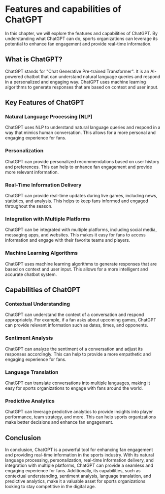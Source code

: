Features and capabilities of ChatGPT
======================================================================

In this chapter, we will explore the features and capabilities of ChatGPT. By understanding what ChatGPT can do, sports organizations can leverage its potential to enhance fan engagement and provide real-time information.

What is ChatGPT?
----------------

ChatGPT stands for "Chat Generative Pre-trained Transformer". It is an AI-powered chatbot that can understand natural language queries and respond in a personalized and engaging way. ChatGPT uses machine learning algorithms to generate responses that are based on context and user input.

Key Features of ChatGPT
-----------------------

### Natural Language Processing (NLP)

ChatGPT uses NLP to understand natural language queries and respond in a way that mimics human conversation. This allows for a more personal and engaging experience for fans.

### Personalization

ChatGPT can provide personalized recommendations based on user history and preferences. This can help to enhance fan engagement and provide more relevant information.

### Real-Time Information Delivery

ChatGPT can provide real-time updates during live games, including news, statistics, and analysis. This helps to keep fans informed and engaged throughout the season.

### Integration with Multiple Platforms

ChatGPT can be integrated with multiple platforms, including social media, messaging apps, and websites. This makes it easy for fans to access information and engage with their favorite teams and players.

### Machine Learning Algorithms

ChatGPT uses machine learning algorithms to generate responses that are based on context and user input. This allows for a more intelligent and accurate chatbot system.

Capabilities of ChatGPT
-----------------------

### Contextual Understanding

ChatGPT can understand the context of a conversation and respond appropriately. For example, if a fan asks about upcoming games, ChatGPT can provide relevant information such as dates, times, and opponents.

### Sentiment Analysis

ChatGPT can analyze the sentiment of a conversation and adjust its responses accordingly. This can help to provide a more empathetic and engaging experience for fans.

### Language Translation

ChatGPT can translate conversations into multiple languages, making it easy for sports organizations to engage with fans around the world.

### Predictive Analytics

ChatGPT can leverage predictive analytics to provide insights into player performance, team strategy, and more. This can help sports organizations make better decisions and enhance fan engagement.

Conclusion
----------

In conclusion, ChatGPT is a powerful tool for enhancing fan engagement and providing real-time information in the sports industry. With its natural language processing, personalization, real-time information delivery, and integration with multiple platforms, ChatGPT can provide a seamless and engaging experience for fans. Additionally, its capabilities, such as contextual understanding, sentiment analysis, language translation, and predictive analytics, make it a valuable asset for sports organizations looking to stay competitive in the digital age.
